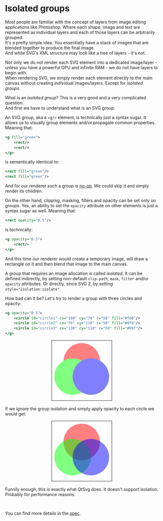 # Isolated groups

Most people are familiar with the concept of layers from image editing applications
like Photoshop. Where each shape, image and text are represented as individual layers
and each of those layers can be arbitrarily grouped.<br>
It's a pretty simple idea. You essentially have a stack of images
that are blended together to produce the final image.<br>
And while SVG's XML structure may look like a tree of layers - it's not.

Not only we do not render each SVG element into a dedicated image/layer -
unless you have a powerful GPU and infinite RAM -
we do not have layers to begin with.<br>
When rendering SVG, we simply render each element directly to the main canvas
without creating individual images/layers. Except for _isolated groups_.

What is an _isolated group_? This is a very good and a very complicated question.<br>
And first we have to understand what is an SVG group.

An SVG group, aka a `<g/>` element, is technically just a syntax sugar.
It allows us to visually group elements and/or propagate common properties.
Meaning that:

```xml
<g fill="green">
    <rect/>
    <rect/>
</g>
```

is semantically identical to:

```xml
<rect fill="green"/>
<rect fill="green"/>
```

And for our renderer such a group is [no-op](https://en.wikipedia.org/wiki/NOP_(code)).
We could skip it and simply render its children.

On the other hand, clipping, masking, filters and opacity can be set only on groups.
Yes, an ability to set the `opacity` attribute on other elements is just a syntax sugar as well.
Meaning that:

```xml
<rect opacity="0.5"/>
```

is technically:

```xml
<g opacity="0.5">
    <rect/>
</g>
```

And this time our renderer would create a temporary image, will draw a rectangle on it
and then blend that image to the main canvas.

A group that requires an image allocation is called _isolated_.
It can be defined indirectly, by setting non-default
`clip-path`, `mask`, `filter` and/or `opacity` attributes.
Or directly, since SVG 2, by setting `style="isolation:isolate"`.

How bad can it be? Let's try to render a group with three circles and opacity:

```xml
<g opacity="0.5">
    <circle id="circle1" cx="100" cy="70" r="50" fill="#f00"/>
    <circle id="circle2" cx="70" cy="110" r="50" fill="#0f0"/>
    <circle id="circle3" cx="130" cy="110" r="50" fill="#00f"/>
</g>
```

<p align="center">
<img src="images/group-opacity-1.png" width="200"/>
</p>

If we ignore the group isolation and simply apply opacity to each circle we would get:

<p align="center">
<img src="images/group-opacity-2.png" width="200"/>
</p>

Funnily enough, this is exactly what QtSvg does. It doesn't support isolation.
Probably for performance reasons.

<br>

You can find more details in the [spec](https://www.w3.org/TR/SVG2/render.html).

